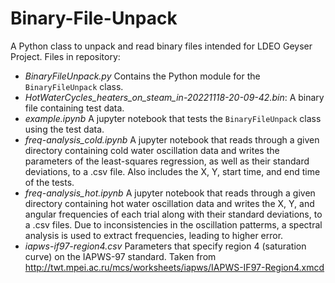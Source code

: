# Binary-File-Unpack
A Python class to unpack and read binary files intended for LDEO Geyser Project.
Files in repository:
  * *BinaryFileUnpack.py* Contains the Python module for the <code>BinaryFileUnpack</code> class.
  * *HotWaterCycles_heaters_on_steam_in-20221118-20-09-42.bin*: A binary file containing test data.
  * *example.ipynb* A jupyter notebook that tests the <code>BinaryFileUnpack</code> class using the test data.
  * *freq-analysis_cold.ipynb* A jupyter notebook that reads through a given directory containing cold water oscillation data and writes the parameters of the least-squares regression, as well as their standard deviations, to a .csv file. Also includes the X, Y, start time, and end time of the tests.
   * *freq-analysis_hot.ipynb* A jupyter notebook that reads through a given directory containing hot water oscillation data and writes the X, Y, and angular frequencies of each trial along with their standard deviations, to a .csv files. Due to inconsistencies in the oscillation patterms, a spectral analysis is used to extract frequencies, leading to higher error. 
   * *iapws-if97-region4.csv* Parameters that specify region 4 (saturation curve) on the IAPWS-97 standard. Taken from http://twt.mpei.ac.ru/mcs/worksheets/iapws/IAPWS-IF97-Region4.xmcd

